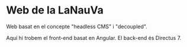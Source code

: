 # Web de la LaNauVa

Web basat en el concepte "headless CMS" i "decoupled".

Aquí hi trobem el front-end basat en Angular. El back-end és Directus 7.
